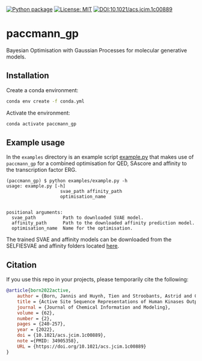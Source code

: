 [![Python package](https://github.com/PaccMann/paccmann_gp/actions/workflows/python-package.yml/badge.svg)](https://github.com/PaccMann/paccmann_gp/actions/workflows/python-package.yml)
[![License:
MIT](https://img.shields.io/badge/License-MIT-yellow.svg)](https://opensource.org/licenses/MIT)
[![DOI:10.1021/acs.jcim.1c00889](https://zenodo.org/badge/DOI/10.1021/acs.jcim.1c00889.svg)](https://doi.org/10.1021/acs.jcim.1c00889)


# paccmann_gp

Bayesian Optimisation with Gaussian Processes for molecular generative models.

## Installation

Create a conda environment:

```sh
conda env create -f conda.yml
```

Activate the environment:

```sh
conda activate paccmann_gp
```

## Example usage

In the `examples` directory is an example script [example.py](./examples/example.py) that makes use of `paccmann_gp` for a combined optimisation for QED, SAscore and affinity to the transcription factor ERG.

```console
(paccmann_gp) $ python examples/example.py -h
usage: example.py [-h]
                    svae_path affinity_path
                    optimisation_name


positional arguments:
  svae_path          Path to downloaded SVAE model.
  affinity_path      Path to the downloaded affinity prediction model.
  optimisation_name  Name for the optimisation.
```

The trained SVAE and affinity models can be downloaded from the SELFIESVAE and affinity folders located [here](https://ibm.ent.box.com/v/paccmann-sarscov2/folder/122603752964).

## Citation
If you use this repo in your projects, please temporarily cite the following:

```bib
@article{born2022active,
	author = {Born, Jannis and Huynh, Tien and Stroobants, Astrid and Cornell, Wendy D. and Manica, Matteo},
	title = {Active Site Sequence Representations of Human Kinases Outperform Full Sequence Representations for Affinity Prediction and Inhibitor Generation: 3D Effects in a 1D Model},
	journal = {Journal of Chemical Information and Modeling},
	volume = {62},
	number = {2},
	pages = {240-257},
	year = {2022},
	doi = {10.1021/acs.jcim.1c00889},
	note ={PMID: 34905358},
	URL = {https://doi.org/10.1021/acs.jcim.1c00889}
}
```
